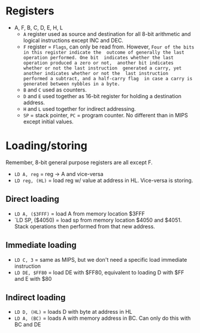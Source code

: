 # Registers
* A, F, B, C, D, E, H, L
	* `A` register used as source and destination for 
all 8-bit arithmetic and logical instructions except INC and 
DEC.
	* `F` register = `Flags`, can only be read from. 
However, `Four of the bits in this register indicate the 
outcome of generally the last operation performed. One bit 
indicates whether the last operation produced a zero or not, 
another bit indicates whether or not the last instruction 
generated a carry, yet another indicates whether or not the 
last instruction performed a subtract, and a half-carry flag 
in case a carry is generated between nybbles in a byte.`
	* `B` and `C` used as counters.
	* `D` and `E` used together as 16-bit register for 
holding a destination address.
	* `H` and `L` used together for indirect addressing.
	* `SP` = stack pointer, `PC` = program counter. No 
different than in MIPS except initial values.

# Loading/storing
Remember, 8-bit general purpose registers are all except F.
* `LD A, reg` = reg -> A and vice-versa
* `LD reg, (HL)` = load reg w/ value at address in HL. 
Vice-versa is storing.

## Direct loading
* `LD A, ($3FFF)` = load A from memory location $3FFF
* `LD SP, ($4050) = load sp from memory location $4050 and 
$4051. Stack operations then performed from that new 
address.

## Immediate loading
* `LD C, 3` = same as MIPS, but we don't need a specific 
load immediate instruction
* `LD DE, $FF80` = load DE with $FF80, equivalent to loading 
D with $FF and E with $80

## Indirect loading
* `LD D, (HL)` = loads D with byte at address in HL
* `LD A, (BC)` = loads A with memory address in BC. Can only 
do this with BC and DE
